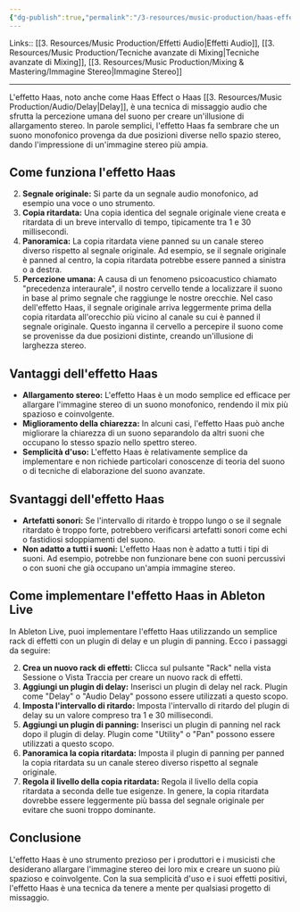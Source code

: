 ```yaml
---
{"dg-publish":true,"permalink":"/3-resources/music-production/haas-effect/"}
---
```


Links:: [[3. Resources/Music Production/Effetti Audio\|Effetti Audio]], [[3. Resources/Music Production/Tecniche avanzate di Mixing\|Tecniche avanzate di Mixing]], [[3. Resources/Music Production/Mixing & Mastering/Immagine Stereo\|Immagine Stereo]]

---
L'effetto Haas, noto anche come Haas Effect o Haas [[3. Resources/Music Production/Audio/Delay\|Delay]], è una tecnica di missaggio audio che sfrutta la percezione umana del suono per creare un'illusione di allargamento stereo. In parole semplici, l'effetto Haas fa sembrare che un suono monofonico provenga da due posizioni diverse nello spazio stereo, dando l'impressione di un'immagine stereo più ampia.

## Come funziona l'effetto Haas

2. **Segnale originale:** Si parte da un segnale audio monofonico, ad esempio una voce o uno strumento.
4. **Copia ritardata:** Una copia identica del segnale originale viene creata e ritardata di un breve intervallo di tempo, tipicamente tra 1 e 30 millisecondi.
6. **Panoramica:** La copia ritardata viene panned su un canale stereo diverso rispetto al segnale originale. Ad esempio, se il segnale originale è panned al centro, la copia ritardata potrebbe essere panned a sinistra o a destra.
8. **Percezione umana:** A causa di un fenomeno psicoacustico chiamato "precedenza interaurale", il nostro cervello tende a localizzare il suono in base al primo segnale che raggiunge le nostre orecchie. Nel caso dell'effetto Haas, il segnale originale arriva leggermente prima della copia ritardata all'orecchio più vicino al canale su cui è panned il segnale originale. Questo inganna il cervello a percepire il suono come se provenisse da due posizioni distinte, creando un'illusione di larghezza stereo.

## Vantaggi dell'effetto Haas

- **Allargamento stereo:** L'effetto Haas è un modo semplice ed efficace per allargare l'immagine stereo di un suono monofonico, rendendo il mix più spazioso e coinvolgente.
- **Miglioramento della chiarezza:** In alcuni casi, l'effetto Haas può anche migliorare la chiarezza di un suono separandolo da altri suoni che occupano lo stesso spazio nello spettro stereo.
- **Semplicità d'uso:** L'effetto Haas è relativamente semplice da implementare e non richiede particolari conoscenze di teoria del suono o di tecniche di elaborazione del suono avanzate.

## Svantaggi dell'effetto Haas

- **Artefatti sonori:** Se l'intervallo di ritardo è troppo lungo o se il segnale ritardato è troppo forte, potrebbero verificarsi artefatti sonori come echi o fastidiosi sdoppiamenti del suono.
- **Non adatto a tutti i suoni:** L'effetto Haas non è adatto a tutti i tipi di suoni. Ad esempio, potrebbe non funzionare bene con suoni percussivi o con suoni che già occupano un'ampia immagine stereo.

## Come implementare l'effetto Haas in Ableton Live

In Ableton Live, puoi implementare l'effetto Haas utilizzando un semplice rack di effetti con un plugin di delay e un plugin di panning. Ecco i passaggi da seguire:

2. **Crea un nuovo rack di effetti:** Clicca sul pulsante "Rack" nella vista Sessione o Vista Traccia per creare un nuovo rack di effetti.
4. **Aggiungi un plugin di delay:** Inserisci un plugin di delay nel rack. Plugin come "Delay" o "Audio Delay" possono essere utilizzati a questo scopo.
6. **Imposta l'intervallo di ritardo:** Imposta l'intervallo di ritardo del plugin di delay su un valore compreso tra 1 e 30 millisecondi.
8. **Aggiungi un plugin di panning:** Inserisci un plugin di panning nel rack dopo il plugin di delay. Plugin come "Utility" o "Pan" possono essere utilizzati a questo scopo.
10. **Panoramica la copia ritardata:** Imposta il plugin di panning per panned la copia ritardata su un canale stereo diverso rispetto al segnale originale.
12. **Regola il livello della copia ritardata:** Regola il livello della copia ritardata a seconda delle tue esigenze. In genere, la copia ritardata dovrebbe essere leggermente più bassa del segnale originale per evitare che suoni troppo dominante.

## Conclusione

L'effetto Haas è uno strumento prezioso per i produttori e i musicisti che desiderano allargare l'immagine stereo dei loro mix e creare un suono più spazioso e coinvolgente. Con la sua semplicità d'uso e i suoi effetti positivi, l'effetto Haas è una tecnica da tenere a mente per qualsiasi progetto di missaggio.




